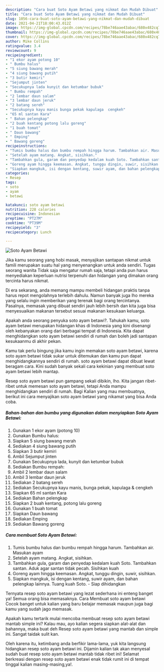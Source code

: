 ```yaml
---
description: "Cara buat Soto Ayam Betawi yang nikmat dan Mudah Dibuat"
title: "Cara buat Soto Ayam Betawi yang nikmat dan Mudah Dibuat"
slug: 1056-cara-buat-soto-ayam-betawi-yang-nikmat-dan-mudah-dibuat
date: 2021-04-21T18:00:43.012Z
image: https://img-global.cpcdn.com/recipes/78be746aae43abac/680x482cq70/soto-ayam-betawi-foto-resep-utama.jpg
thumbnail: https://img-global.cpcdn.com/recipes/78be746aae43abac/680x482cq70/soto-ayam-betawi-foto-resep-utama.jpg
cover: https://img-global.cpcdn.com/recipes/78be746aae43abac/680x482cq70/soto-ayam-betawi-foto-resep-utama.jpg
author: Mike Collins
ratingvalue: 3.4
reviewcount: 9
recipeingredient:
- "1 ekor ayam potong 10"
- " Bumbu halus"
- "5 siung bawang merah"
- "4 siung bawang putih"
- "3 butir kemiri"
- "Sejumput jinten"
- "Secukupnya lada kunyit dan ketumbar bubuk"
- " Bumbu rempah"
- "2 lembar daun salam"
- "3 lembar daun jeruk"
- "2 batang sereh"
- "Secukupnya kayu manis bunga pekak kapulaga  cengkeh"
- "65 ml santan Kara"
- " Bahan pelengkap"
- "2 buah kentang potong lalu goreng"
- "1 buah tomat"
- " Daun bawang"
- " Emping"
- " Bawang goreng"
recipeinstructions:
- "Tumis bumbu halus dan bumbu rempah hingga harum. Tambahkan air. Masukan ayam"
- "Setelah ayam matang. Angkat, sisihkan."
- "Tambahkan gula, garam dan penyedap kedalam kuah Soto. Tambahkan santan. Aduk agar santan tidak pecah. Sisihkan kuah"
- "Goreng ayam hingga keemasan. Angkat, tunggu dingin, suwir, sisihkan."
- "Siapkan mangkuk, isi dengan kentang, suwir ayam, dan bahan pelengkap lainnya. Tuang kuah Soto.  Siap dihidangkan"
categories:
- Resep
tags:
- soto
- ayam
- betawi

katakunci: soto ayam betawi 
nutrition: 228 calories
recipecuisine: Indonesian
preptime: "PT27M"
cooktime: "PT39M"
recipeyield: "3"
recipecategory: Lunch

---
```



![Soto Ayam Betawi](https://img-global.cpcdn.com/recipes/78be746aae43abac/680x482cq70/soto-ayam-betawi-foto-resep-utama.jpg)

Jika kamu seorang yang hobi masak, menyajikan santapan nikmat untuk famili merupakan suatu hal yang menyenangkan untuk anda sendiri. Tugas seorang  wanita Tidak saja mengatur rumah saja, tetapi anda pun harus menyediakan keperluan nutrisi terpenuhi dan hidangan yang dimakan orang tercinta harus nikmat.

Di era  sekarang, anda memang mampu membeli hidangan praktis tanpa harus repot mengolahnya terlebih dahulu. Namun banyak juga lho mereka yang selalu ingin memberikan yang terenak bagi orang tercintanya. Pasalnya, memasak yang dibuat sendiri jauh lebih bersih dan kita juga bisa menyesuaikan makanan tersebut sesuai makanan kesukaan keluarga. 



Apakah anda seorang penyuka soto ayam betawi?. Tahukah kamu, soto ayam betawi merupakan hidangan khas di Indonesia yang kini disenangi oleh kebanyakan orang dari berbagai tempat di Indonesia. Kita dapat menghidangkan soto ayam betawi sendiri di rumah dan boleh jadi santapan kesukaanmu di akhir pekan.

Kamu tak perlu bingung jika kamu ingin memakan soto ayam betawi, karena soto ayam betawi tidak sukar untuk ditemukan dan kamu pun dapat menghidangkannya sendiri di rumah. soto ayam betawi dapat dibuat lewat beragam cara. Kini sudah banyak sekali cara kekinian yang membuat soto ayam betawi lebih mantap.

Resep soto ayam betawi pun gampang sekali dibikin, lho. Kita jangan ribet-ribet untuk memesan soto ayam betawi, tetapi Anda mampu menghidangkan sendiri di rumah. Bagi Kalian yang mau membuatnya, berikut ini cara menyajikan soto ayam betawi yang nikamat yang bisa Anda coba.

<!--inarticleads1-->

##### Bahan-bahan dan bumbu yang digunakan dalam menyiapkan Soto Ayam Betawi:

1. Gunakan 1 ekor ayam (potong 10)
1. Gunakan  Bumbu halus:
1. Siapkan 5 siung bawang merah
1. Sediakan 4 siung bawang putih
1. Siapkan 3 butir kemiri
1. Ambil Sejumput jinten
1. Gunakan Secukupnya lada, kunyit dan ketumbar bubuk
1. Sediakan  Bumbu rempah:
1. Ambil 2 lembar daun salam
1. Ambil 3 lembar daun jeruk
1. Sediakan 2 batang sereh
1. Sediakan Secukupnya kayu manis, bunga pekak, kapulaga &amp; cengkeh
1. Siapkan 65 ml santan Kara
1. Sediakan  Bahan pelengkap
1. Siapkan 2 buah kentang, potong lalu goreng
1. Gunakan 1 buah tomat
1. Siapkan  Daun bawang
1. Sediakan  Emping
1. Sediakan  Bawang goreng




<!--inarticleads2-->

##### Cara membuat Soto Ayam Betawi:

1. Tumis bumbu halus dan bumbu rempah hingga harum. Tambahkan air. Masukan ayam
1. Setelah ayam matang. Angkat, sisihkan.
1. Tambahkan gula, garam dan penyedap kedalam kuah Soto. Tambahkan santan. Aduk agar santan tidak pecah. Sisihkan kuah
1. Goreng ayam hingga keemasan. Angkat, tunggu dingin, suwir, sisihkan.
1. Siapkan mangkuk, isi dengan kentang, suwir ayam, dan bahan pelengkap lainnya. Tuang kuah Soto.  - Siap dihidangkan




Ternyata resep soto ayam betawi yang lezat sederhana ini enteng banget ya! Semua orang bisa memasaknya. Cara Membuat soto ayam betawi Cocok banget untuk kalian yang baru belajar memasak maupun juga bagi kamu yang sudah jago memasak.

Apakah kamu tertarik mulai mencoba membuat resep soto ayam betawi mantab simple ini? Kalau mau, ayo kalian segera siapkan alat-alat dan bahannya, maka buat deh Resep soto ayam betawi yang mantab dan simple ini. Sangat taidak sulit kan. 

Oleh karena itu, ketimbang anda berfikir lama-lama, yuk kita langsung hidangkan resep soto ayam betawi ini. Dijamin kalian tak akan menyesal sudah buat resep soto ayam betawi mantab tidak ribet ini! Selamat berkreasi dengan resep soto ayam betawi enak tidak rumit ini di tempat tinggal kalian masing-masing,ya!.

